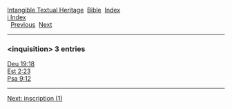 [Intangible Textual Heritage](../../index)  [Bible](../index) 
[Index](index)   
[i Index](_i_)  
  [Previous](c05861)  [Next](c05863) 

------------------------------------------------------------------------

### &lt;inquisition&gt; 3 entries

[Deu 19:18](../kjv/deu019.htm#018)  
[Est 2:23](../kjv/est002.htm#023)  
[Psa 9:12](../kjv/psa009.htm#012)  

------------------------------------------------------------------------

[Next: inscription (1)](c05863)
